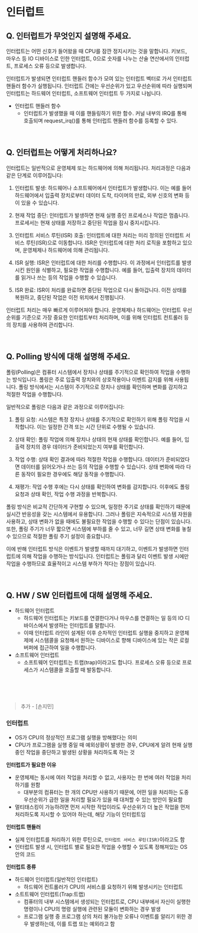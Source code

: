# 인터럽트

## Q. 인터럽트가 무엇인지 설명해 주세요. 
인터럽트는 어떤 신호가 들어왔을 때 CPU를 잠깐 정지시키는 것을 말합니다. 키보드, 마우스 등 IO 디바이스로 인한 인터럽트, 0으로 숫자를 나누는 산술 연산에서의 인터럽트, 프로세스 오류 등으로 발생합니다.

인터럽트가 발생되면 인터럽트 핸들러 함수가 모여 있는 인터럽트 벡터로 가서 인터럽트 핸들러 함수가 실행됩니다. 인터럽트 간에는 우선순위가 있고 우선순위에 따라 실행되며 인터럽트는 하드웨어 인터럽트, 소프트웨어 인터럽트 두 가지로 나뉩니다.

- 인터럽트 핸들러 함수
    - 인터럽트가 발생했을 때 이를 핸들링하기 위한 함수. 커널 내부의 IRQ를 통해 호출되며 request_irq()를 통해 인터럽트 핸들러 함수를 등록할 수 있다.

<br/>

## Q. 인터럽트는 어떻게 처리하나요?
인터럽트는 일반적으로 운영체제 또는 하드웨어에 의해 처리됩니다. 처리과정은 다음과 같은 단계로 이루어집니다:

1. 인터럽트 발생: 하드웨어나 소프트웨어에서 인터럽트가 발생합니다. 이는 예를 들어 하드웨어에서 입출력 장치로부터 데이터 도착, 타이머의 만료, 외부 신호의 변화 등이 있을 수 있습니다.

2. 현재 작업 중단: 인터럽트가 발생하면 현재 실행 중인 프로세스나 작업은 멈춥니다. 프로세서는 현재 상태를 저장하고 중단된 작업을 잠시 중지시킵니다.

3. 인터럽트 서비스 루틴(ISR) 호출: 인터럽트에 대한 처리는 미리 정의된 인터럽트 서비스 루틴(ISR)으로 이동합니다. ISR은 인터럽트에 대한 처리 로직을 포함하고 있으며, 운영체제나 하드웨어에 의해 관리됩니다.

4. ISR 실행: ISR은 인터럽트에 대한 처리를 수행합니다. 이 과정에서 인터럽트를 발생시킨 원인을 식별하고, 필요한 작업을 수행합니다. 예를 들어, 입출력 장치의 데이터를 읽거나 쓰는 등의 작업을 수행할 수 있습니다.

5. ISR 완료: ISR이 처리를 완료하면 중단된 작업으로 다시 돌아갑니다. 이전 상태를 복원하고, 중단된 작업은 이전 위치에서 진행됩니다.

인터럽트 처리는 매우 빠르게 이루어져야 합니다. 운영체제나 하드웨어는 인터럽트 우선순위를 기준으로 가장 중요한 인터럽트부터 처리하며, 이를 위해 인터럽트 컨트롤러 등의 장치를 사용하여 관리합니다.

<br/>

## Q. Polling 방식에 대해 설명해 주세요.
폴링(Polling)은 컴퓨터 시스템에서 장치나 상태를 주기적으로 확인하여 작업을 수행하는 방식입니다. 폴링은 주로 입출력 장치와의 상호작용이나 이벤트 감지를 위해 사용됩니다. 폴링 방식에서는 시스템이 주기적으로 장치나 상태를 확인하며 변화를 감지하고 적절한 작업을 수행합니다.

일반적으로 폴링은 다음과 같은 과정으로 이루어집니다:

1. 폴링 요청: 시스템은 특정 장치나 상태를 주기적으로 확인하기 위해 폴링 작업을 시작합니다. 이는 일정한 간격 또는 시간 단위로 수행될 수 있습니다.

2. 상태 확인: 폴링 작업에 의해 장치나 상태의 현재 상태를 확인합니다. 예를 들어, 입출력 장치의 경우 데이터가 준비되었는지 여부를 확인합니다.

3. 작업 수행: 상태 확인 결과에 따라 적절한 작업을 수행합니다. 데이터가 준비되었다면 데이터를 읽어오거나 쓰는 등의 작업을 수행할 수 있습니다. 상태 변화에 따라 다른 동작이 필요한 경우에도 해당 동작을 수행합니다.

4. 재평가: 작업 수행 후에는 다시 상태를 확인하여 변화를 감지합니다. 이후에도 폴링 요청과 상태 확인, 작업 수행 과정을 반복합니다.

폴링 방식은 비교적 간단하게 구현할 수 있으며, 일정한 주기로 상태를 확인하기 때문에 실시간 반응성을 갖는 시스템에서 유용합니다. 그러나 폴링은 지속적으로 시스템 자원을 사용하고, 상태 변화가 없을 때에도 불필요한 작업을 수행할 수 있다는 단점이 있습니다. 또한, 폴링 주기가 너무 짧으면 시스템에 부하를 줄 수 있고, 너무 길면 상태 변화를 놓칠 수 있으므로 적절한 폴링 주기 설정이 중요합니다.

이에 반해 인터럽트 방식은 이벤트가 발생할 때까지 대기하고, 이벤트가 발생하면 인터럽트에 의해 작업을 수행하는 방식입니다. 인터럽트는 폴링과 달리 이벤트 발생 시에만 작업을 수행하므로 효율적이고 시스템 부하가 적다는 장점이 있습니다.


<br/>

## Q. HW / SW 인터럽트에 대해 설명해 주세요.
- 하드웨어 인터럽트
    - 하드웨어 인터럽트는 키보드를 연결한다거나 마우스를 연결하는 일 등의 IO 디바이스에서 발생하는 인터럽트를 말합니다.
    - 이때 인터럽트 라인이 설계된 이후 순차적인 인터럽트 실행을 중지하고 운영체제에 시스템콜을 요청해서 원하는 디바이스로 향해 디바이스에 있는 작은 로컬 버퍼에 접근하여 일을 수행합니다.
- 소프트웨어 인터럽트
    - 소프트웨어 인터럽트는 트랩(trap)이라고도 합니다. 프로세스 오류 등으로 프로세스가 시스템콜을 호출할 때 발동합니다.




<br/>
<br/>
<br/>

> 추가 - [손지민]

### 인터럽트

- OS가 CPU의 정상적인 프로그램 실행을 방해했다는 의미
- CPU가 프로그램을 실행 중일 때 예외상황이 발생한 경우, CPU에게 알려 현재 실행중인 작업을 중단하고 발생된 상황을 처리하도록 하는 것

    
**인터럽트가 필요한 이유**
- 운영체제는 동시에 여러 작업을 처리할 수 없고, 사용자는 한 번에 여러 작업을 처리하기를 원함
    - 대부분의 컴퓨터는 한 개의 CPU만 사용하기 때문에, 어떤 일을 처리하는 도중 우선순위가 급한 일을 처리할 필요가 있을 때 대처할 수 있는 방안이 필요함
- 멀티태스킹이 가능하려면 먼저 시작한 작업이라도 우선순위가 더 높은 작업을 먼저 처리하도록 지시할 수 있어야 하는데, 해당 기능이 인터럽트임


**인터럽트 핸들러**
- 실제 인터럽트를 처리하기 위한 루틴으로, `인터럽트 서비스 루틴(ISR)`이라고도 함
- 인터럽트 발생 시, 인터럽트 별로 필요한 작업을 수행할 수 있도록 정해져있는 OS 안의 코드


**인터럽트 종류**
- 하드웨어 인터럽트(일반적인 인터럽트)
    - 하드웨어 컨트롤러가 CPU의 서비스를 요청하기 위해 발생시키는 인터럽트
- 소트트웨어 인터럽트(Trap:트랩)
    - 컴퓨터의 내부 시스템에서 생성되는 인터럽트로, CPU 내부에서 자신이 실행한 명령이나 CPU의 명령 실행에 관련된 모듈이 변화하는 경우 발생
    - 프로그램 실행 중 프로그램 상의 처리 불가능한 오류나 이벤트를 알리기 위한 경우 발생하는데, 이를 트랩 또는 예외라고 함

